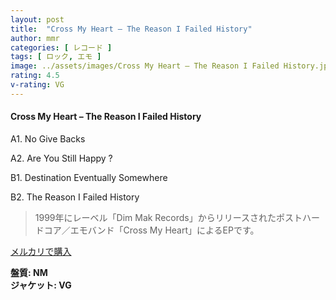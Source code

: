 ```yaml
---
layout: post
title:  "Cross My Heart – The Reason I Failed History"
author: mmr
categories: [ レコード ]
tags: [ ロック, エモ ]
image: ../assets/images/Cross My Heart – The Reason I Failed History.jpg
rating: 4.5
v-rating: VG
---
```


#### Cross My Heart – The Reason I Failed History

A1. No Give Backs

A2. Are You Still Happy ?

B1. Destination Eventually Somewhere

B2. The Reason I Failed History

> 1999年にレーベル「Dim Mak Records」からリリースされたポストハードコア／エモバンド「Cross My Heart」によるEPです。

[メルカリで購入](https://jp.mercari.com/item/m43367520761)

<div class="mt-4 mb-4 d-flex align-items-center">
<strong class="mr-1">盤質: NM</strong>
</div>
<div class="mt-4 mb-4 d-flex align-items-center">
<strong class="mr-1">ジャケット: VG</strong>
</div>
